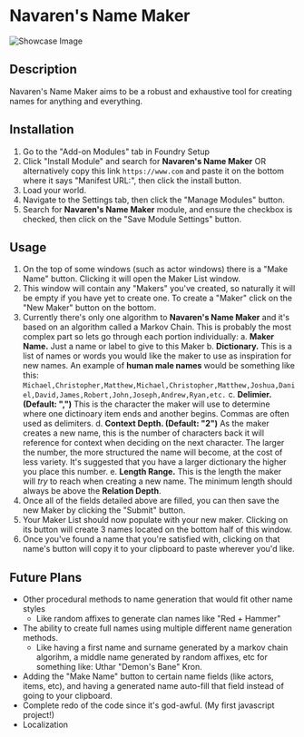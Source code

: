 # Navaren's Name Maker
![Showcase Image](https://github.com/Daxiongmao87/navarens-name-maker/blob/639497e17658726ca70ef325105f352fd8e02f44/images/Showcase.gif?raw=true)

## Description
Navaren's Name Maker aims to be a robust and exhaustive tool for creating names for anything and everything.

## Installation
1. Go to the "Add-on Modules" tab in Foundry Setup
2. Click "Install Module" and search for **Navaren's Name Maker** OR alternatively copy this link ```https://www.com``` and paste it on the bottom where it says "Manifest URL:", then click the install button.
3. Load your world.
4. Navigate to the Settings tab, then click the "Manage Modules" button.
5. Search for **Navaren's Name Maker** module, and ensure the checkbox is checked, then click on the "Save Module Settings" button.

## Usage
1. On the top of some windows (such as actor windows) there is a "Make Name" button.  Clicking it will open the Maker List window.
2. This window will contain any "Makers" you've created, so naturally it will be empty if you have yet to create one.  To create a "Maker" click on the "New Maker" button on the bottom.
3. Currently there's only one algorithm to **Navaren's Name Maker** and it's based on an algorithm called a Markov Chain.  This is probably the most complex part so lets go through each portion individually:
  a. **Maker Name.** Just a name or label to give to this Maker
  b. **Dictionary.** This is a list of names or words you would like the maker to use as inspiration for new names.  An example of **human male names** would be something like this: ```Michael,Christopher,Matthew,Michael,Christopher,Matthew,Joshua,Daniel,David,James,Robert,John,Joseph,Andrew,Ryan,etc.``` 
  c. **Delimier. (Default: ",")** This is the character the maker will use to determine where one dictinoary item ends and another begins.  Commas are often used as delimiters.
  d. **Context Depth. (Default: "2")** As the maker creates a new name, this is the number of characters back it will reference for context when deciding on the next character.  The larger the number, the more structured the name will become, at the cost of less variety.  It's suggested that you have a larger dictionary the higher you place this number.
  e. **Length Range.** This is the length the maker will *try* to reach when creating a new name.  The minimum length should always be above the **Relation Depth**.
4. Once all of the fields detailed above are filled, you can then save the new Maker by clicking the "Submit" button.
5.  Your Maker List should now populate with your new maker.  Clicking on its button will create 3 names located on the bottom half of this window.
6.  Once you've found a name that you're satisfied with, clicking on that name's button will copy it to your clipboard to paste wherever you'd like.

## Future Plans
* Other procedural methods to name generation that would fit other name styles
  * Like random affixes to generate clan names like "Red + Hammer"
* The ability to create full names using multiple different name generation methods.
  * Like having a first name and surname generated by a markov chain algorihm, a middle name generated by random affixes, etc for something like: Uthar "Demon's Bane" Kron.
* Adding the "Make Name" button to certain name fields (like actors, items, etc), and having a generated name auto-fill that field instead of going to your clipboard.
* Complete redo of the code since it's god-awful. (My first javascript project!)
* Localization

